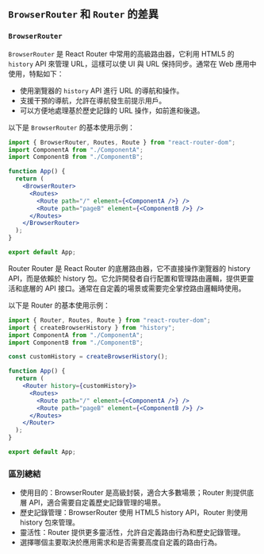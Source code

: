 ## `BrowserRouter` 和 `Router` 的差異

### `BrowserRouter`

`BrowserRouter` 是 React Router 中常用的高級路由器，它利用 HTML5 的 `history` API 來管理 URL，這樣可以使 UI 與 URL 保持同步。通常在 Web 應用中使用，特點如下：

- 使用瀏覽器的 `history` API 進行 URL 的導航和操作。
- 支援干預的導航，允許在導航發生前提示用戶。
- 可以方便地處理基於歷史記錄的 URL 操作，如前進和後退。

以下是 `BrowserRouter` 的基本使用示例：

```jsx
import { BrowserRouter, Routes, Route } from "react-router-dom";
import ComponentA from "./ComponentA";
import ComponentB from "./ComponentB";

function App() {
  return (
    <BrowserRouter>
      <Routes>
        <Route path="/" element={<ComponentA />} />
        <Route path="pageB" element={<ComponentB />} />
      </Routes>
    </BrowserRouter>
  );
}

export default App;
```

Router
Router 是 React Router 的底層路由器，它不直接操作瀏覽器的 history API，而是依賴於 history 包。它允許開發者自行配置和管理路由邏輯，提供更靈活和底層的 API 接口。通常在自定義的場景或需要完全掌控路由邏輯時使用。

以下是 Router 的基本使用示例：

```jsx
import { Router, Routes, Route } from "react-router-dom";
import { createBrowserHistory } from "history";
import ComponentA from "./ComponentA";
import ComponentB from "./ComponentB";

const customHistory = createBrowserHistory();

function App() {
  return (
    <Router history={customHistory}>
      <Routes>
        <Route path="/" element={<ComponentA />} />
        <Route path="pageB" element={<ComponentB />} />
      </Routes>
    </Router>
  );
}

export default App;
```

### 區別總結

- 使用目的：BrowserRouter 是高級封裝，適合大多數場景；Router 則提供底層 API，適合需要自定義歷史記錄管理的場景。
- 歷史記錄管理：BrowserRouter 使用 HTML5 history API，Router 則使用 history 包來管理。
- 靈活性：Router 提供更多靈活性，允許自定義路由行為和歷史記錄管理。
- 選擇哪個主要取決於應用需求和是否需要高度自定義的路由行為。
